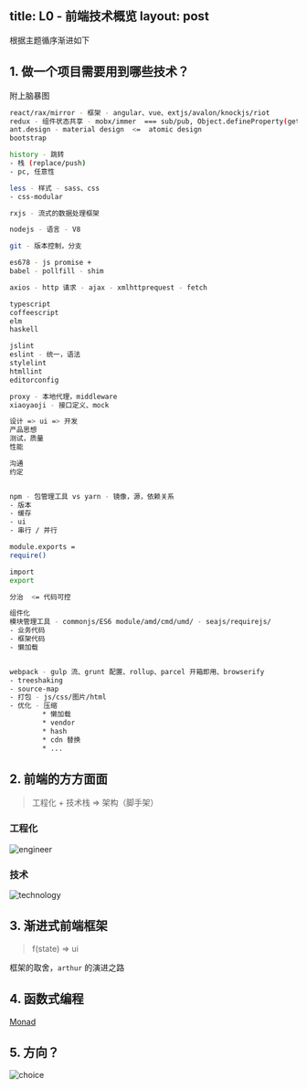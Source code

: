 title: L0 - 前端技术概览
layout: post
---

根据主题循序渐进如下

## 1. 做一个项目需要用到哪些技术？

附上脑暴图

```bash
react/rax/mirror - 框架 - angular、vue、extjs/avalon/knockjs/riot
redux - 组件状态共享 - mobx/immer  === sub/pub, Object.defineProperty(get,set)
ant.design - material design  <=  atomic design
bootstrap

history - 跳转
- 栈 (replace/push)
- pc, 任意性

less - 样式 - sass、css
- css-modular

rxjs - 流式的数据处理框架

nodejs - 语言 - V8

git - 版本控制，分支

es678 - js promise +
babel - pollfill - shim

axios - http 请求 - ajax - xmlhttprequest - fetch

typescript
coffeescript
elm
haskell

jslint
eslint - 统一，语法
stylelint
htmllint
editorconfig

proxy - 本地代理，middleware
xiaoyaoji - 接口定义、mock

设计 => ui => 开发
产品思想
测试，质量
性能

沟通
约定


npm - 包管理工具 vs yarn - 镜像，源，依赖关系
- 版本
- 缓存
- ui
- 串行 / 并行

module.exports = 
require()

import 
export

分治  <= 代码可控

组件化
模块管理工具 - commonjs/ES6 module/amd/cmd/umd/ - seajs/requirejs/
- 业务代码
- 框架代码
- 懒加载


webpack - gulp 流、grunt 配置、rollup、parcel 开箱即用、browserify
- treeshaking
- source-map
- 打包 - js/css/图片/html
- 优化 - 压缩
        * 懒加载
        * vendor
        * hash
        * cdn 替换
        * ...

```

## 2. 前端的方方面面

> 工程化 + 技术栈 => 架构（脚手架）

### 工程化

![engineer](/guide/docs/static/engineer.png)

### 技术

![technology](/guide/docs/static/technology.png)

## 3. 渐进式前端框架

> f(state) => ui

框架的取舍，`arthur` 的演进之路

## 4. 函数式编程

[Monad](www.ruanyifeng.com/blog/2015/07/monad.html)

## 5. 方向？

![choice](/guide/docs/static/choice.png)
